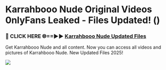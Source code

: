# Karrahbooo Nude Original Videos 0nlyFans Leaked - Files Updated! ()

<h3>🔴 CLICK HERE 🌐==►► <a href="https://tinyurl.com/2p9ay9w9" rel="nofollow">Karrahbooo Nude Updated Files</a></h3>

Get Karrahbooo Nude and all content. Now you can access all videos and pictures of Karrahbooo Nude. New Updated Files 2025!

[![](https://i.imgur.com/KQgVmj3.gif)](https://tinyurl.com/2p9ay9w9)
